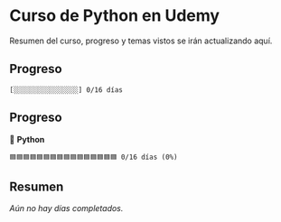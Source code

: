 # Curso de Python en Udemy

Resumen del curso, progreso y temas vistos se irán actualizando aquí.

## Progreso

```
[░░░░░░░░░░░░░░░░] 0/16 días
```

## Progreso

🐍 **Python**
```
🟦🟦🟦🟦🟦🟦🟦🟦🟦🟦🟦🟦🟦🟦🟦🟦 0/16 días (0%)
```

## Resumen

*Aún no hay días completados.*
